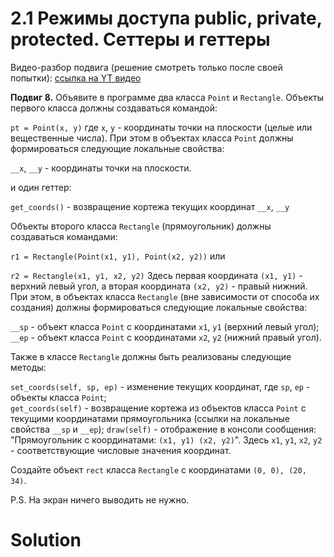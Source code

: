 # 2.1 Режимы доступа public, private, protected. Сеттеры и геттеры

Видео-разбор подвига (решение смотреть только после
своей попытки): [ссылка на YT видео](https://youtu.be/rcj0pB1aB5M)

**Подвиг 8.** Объявите в программе два класса `Point` и `Rectangle`.
Объекты первого класса должны создаваться командой:

`pt = Point(x, y)`
где `x`, `y` - координаты точки на плоскости
(целые или вещественные числа). При этом в объектах 
класса `Point` должны формироваться следующие локальные свойства:

`__x`, `__y` - координаты точки на плоскости.

и один геттер:

`get_coords()` - возвращение кортежа текущих координат
`__x`, `__y`

Объекты второго класса `Rectangle` (прямоугольник) должны
создаваться командами:

`r1 = Rectangle(Point(x1, y1), Point(x2, y2))`
или

`r2 = Rectangle(x1, y1, x2, y2)`
Здесь первая координата `(x1, y1)` - верхний левый угол,
а вторая координата `(x2, y2)` - правый нижний. При этом,
в объектах класса `Rectangle` (вне зависимости от способа
их создания) должны формироваться следующие локальные свойства:

`__sp` - объект класса `Point` с координатами `x1`, `y1`
(верхний левый угол);\
`__ep` - объект класса `Point` с координатами `x2`, `y2`
(нижний правый угол).

Также в классе `Rectangle` должны быть реализованы
следующие методы:

`set_coords(self, sp, ep)` - изменение текущих координат,
где `sp`, `ep` - объекты класса `Point`;\
`get_coords(self)` - возвращение кортежа из объектов класса
`Point` с текущими координатами прямоугольника (ссылки на 
локальные свойства `__sp` и `__ep`);
`draw(self)` - отображение в консоли сообщения: "Прямоугольник
с координатами: `(x1, y1) (x2, y2)`". Здесь `x1`, `y1`, `x2`, `y2` - 
соответствующие числовые значения координат.

Создайте объект `rect` класса `Rectangle` с
координатами `(0, 0), (20, 34)`.

P.S. На экран ничего выводить не нужно.

# Solution

```

```
